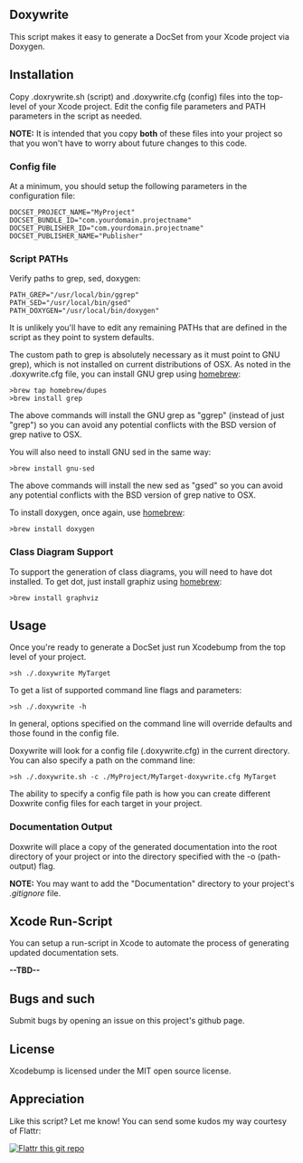 ## Doxywrite

This script makes it easy to generate a DocSet from your Xcode project via Doxygen.

## Installation

Copy .doxrywrite.sh (script) and .doxywrite.cfg (config) files into the top-level of your Xcode project. Edit the config file parameters and PATH parameters in the script as needed.

**NOTE:** It is intended that you copy **both** of these files into your project so that you won't have to worry about future changes to this code.

### Config file
At a minimum, you should setup the following parameters in the configuration file:

	DOCSET_PROJECT_NAME="MyProject"
	DOCSET_BUNDLE_ID="com.yourdomain.projectname"
	DOCSET_PUBLISHER_ID="com.yourdomain.projectname"
	DOCSET_PUBLISHER_NAME="Publisher"

	
### Script PATHs
Verify paths to grep, sed, doxygen:

	PATH_GREP="/usr/local/bin/ggrep"
	PATH_SED="/usr/local/bin/gsed"
	PATH_DOXYGEN="/usr/local/bin/doxygen"
	
It is unlikely you'll have to edit any remaining PATHs that are defined in the script as they point to system defaults.
	
The custom path to grep is absolutely necessary as it must point to GNU grep), which is not installed on current distributions of OSX. As noted in the .doxywrite.cfg file, you can install GNU grep using [homebrew](http://brew.sh/):

	>brew tap homebrew/dupes
	>brew install grep

The above commands will install the GNU grep as "ggrep" (instead of just "grep") so you can avoid any potential conflicts with the BSD version of grep native to OSX.

You will also need to install GNU sed in the same way:

	>brew install gnu-sed
	
The above commands will install the new sed as "gsed" so you can avoid any potential conflicts with the BSD version of grep native to OSX.

To install doxygen, once again, use [homebrew](http://brew.sh/):

	>brew install doxygen
	
### Class Diagram Support
To support the generation of class diagrams, you will need to have dot installed. To get dot, just install graphiz using [homebrew](http://brew.sh/):

	>brew install graphviz
	
## Usage
Once you're ready to generate a DocSet just run Xcodebump from the top level of your project.

	>sh ./.doxywrite MyTarget
	
To get a list of supported command line flags and parameters:

	>sh ./.doxywrite -h

In general, options specified on the command line will override defaults and those found in the config file.

Doxywrite will look for a config file (.doxywrite.cfg) in the current directory. You can also specify a path on the command line:

	>sh ./.doxywrite.sh -c ./MyProject/MyTarget-doxywrite.cfg MyTarget
	
The ability to specify a config file path is how you can create different Doxwrite config files for each target in your project.

### Documentation Output
Doxwrite will place a copy of the generated documentation into the root directory of your project or into the directory specified with the -o (path-output) flag.

**NOTE:** You may want to add the "Documentation" directory to your project's *.gitignore* file.

## Xcode Run-Script
You can setup a run-script in Xcode to automate the process of generating updated documentation sets.

**--TBD--**

## Bugs and such

Submit bugs by opening an issue on this project's github page.

## License

Xcodebump is licensed under the MIT open source license.

## Appreciation
Like this script? Let me know! You can send some kudos my way courtesy of Flattr:

[![Flattr this git repo](http://api.flattr.com/button/flattr-badge-large.png)](https://flattr.com/submit/auto?user_id=markeissler&url=https://github.com/markeissler/Doxywrite&title=Doxywrite&language=bash&tags=github&category=software)
